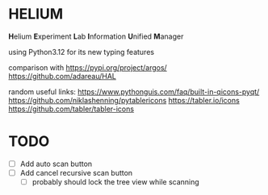 # HELIUM
**H**elium **E**xperiment **L**ab **I**nformation **U**nified **M**anager



using Python3.12 for its new typing features




comparison with 
https://pypi.org/project/argos/ 
https://github.com/adareau/HAL



random useful links:
https://www.pythonguis.com/faq/built-in-qicons-pyqt/
https://github.com/niklashenning/pytablericons  https://tabler.io/icons https://github.com/tabler/tabler-icons



# TODO

- [ ] Add auto scan button 
- [ ] Add cancel recursive scan button
  - [ ] probably should lock the tree view while scanning